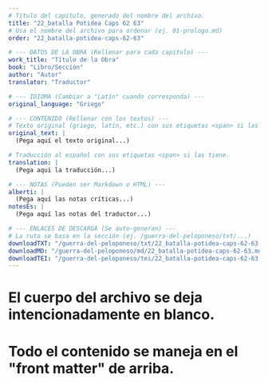 ```yaml
---
# Título del capítulo, generado del nombre del archivo.
title: "22_batalla Potidea Caps 62 63"
# Usa el nombre del archivo para ordenar (ej. 01-prologo.md)
order: "22_batalla-potidea-caps-62-63"

# --- DATOS DE LA OBRA (Rellenar para cada capítulo) ---
work_title: "Título de la Obra"
book: "Libro/Sección"
author: "Autor"
translator: "Traductor"

# --- IDIOMA (Cambiar a "Latín" cuando corresponda) ---
original_language: "Griego"

# --- CONTENIDO (Rellenar con los textos) ---
# Texto original (griego, latín, etc.) con sus etiquetas <span> si las tiene.
original_text: |
  (Pega aquí el texto original...)

# Traducción al español con sus etiquetas <span> si las tiene.
translation: |
  (Pega aquí la traducción...)

# --- NOTAS (Pueden ser Markdown o HTML) ---
alberti: |
  (Pega aquí las notas críticas...)
notesEs: |
  (Pega aquí las notas del traductor...)

# --- ENLACES DE DESCARGA (Se auto-generan) ---
# La ruta se basa en la sección (ej. /guerra-del-peloponeso/txt/...)
downloadTXT: "/guerra-del-peloponeso/txt/22_batalla-potidea-caps-62-63.txt"
downloadMD: "/guerra-del-peloponeso/md/22_batalla-potidea-caps-62-63.md"
downloadTEI: "/guerra-del-peloponeso/tei/22_batalla-potidea-caps-62-63.xml"
---
```

# El cuerpo del archivo se deja intencionadamente en blanco.
# Todo el contenido se maneja en el "front matter" de arriba.